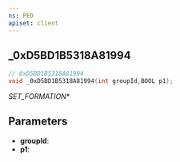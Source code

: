```yaml
---
ns: PED
apiset: client
---
```

## _0xD5BD1B5318A81994

```c
// 0xD5BD1B5318A81994
void _0xD5BD1B5318A81994(int groupId,BOOL p1);
```

_SET_FORMATION_*

## Parameters
* **groupId**:
* **p1**: